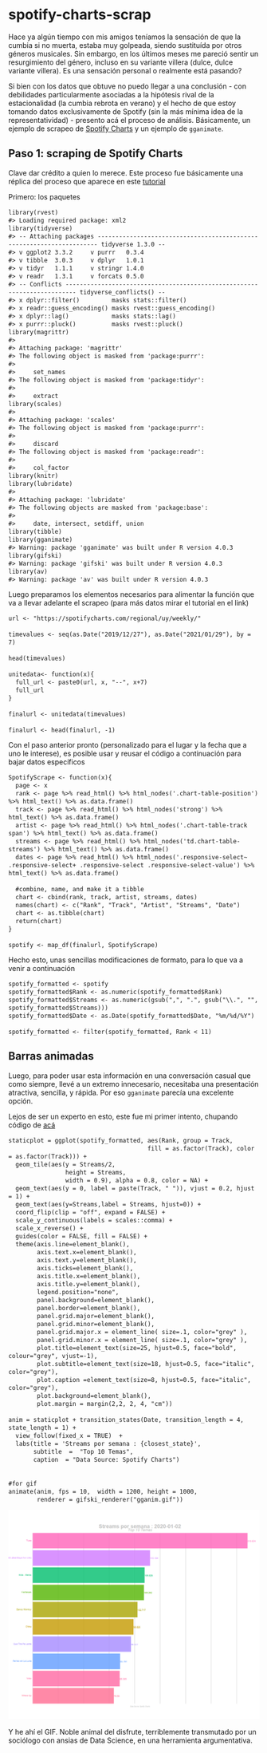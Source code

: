 spotify-charts-scrap
====================

Hace ya algún tiempo con mis amigos teníamos la sensación de que la
cumbia si no muerta, estaba muy golpeada, siendo sustituída por otros
géneros musicales. Sin embargo, en los últimos meses me pareció sentir
un resurgimiento del género, incluso en su variante villera (dulce,
dulce variante villera). Es una sensación personal o realmente está
pasando?

Si bien con los datos que obtuve no puedo llegar a una conclusión - con
debilidades particularmente asociadas a la hipótesis rival de la
estacionalidad (la cumbia rebrota en verano) y el hecho de que estoy
tomando datos exclusivamente de Spotify (sin la más mínima idea de la
representatividad) - presento acá el proceso de análisis. Básicamente,
un ejemplo de scrapeo de [Spotify
Charts](https://spotifycharts.com/regional) y un ejemplo de `gganimate`.

Paso 1: scraping de Spotify Charts
----------------------------------

Clave dar crédito a quien lo merece. Este proceso fue básicamente una
réplica del proceso que aparece en este
[tutorial](https://datacritics.com/2018/03/20/scrape-it-yourself-spotify-charts/)

Primero: los paquetes

    library(rvest)
    #> Loading required package: xml2
    library(tidyverse)
    #> -- Attaching packages ---------------------------------------------------------------------- tidyverse 1.3.0 --
    #> v ggplot2 3.3.2     v purrr   0.3.4
    #> v tibble  3.0.3     v dplyr   1.0.1
    #> v tidyr   1.1.1     v stringr 1.4.0
    #> v readr   1.3.1     v forcats 0.5.0
    #> -- Conflicts ------------------------------------------------------------------------- tidyverse_conflicts() --
    #> x dplyr::filter()         masks stats::filter()
    #> x readr::guess_encoding() masks rvest::guess_encoding()
    #> x dplyr::lag()            masks stats::lag()
    #> x purrr::pluck()          masks rvest::pluck()
    library(magrittr)
    #> 
    #> Attaching package: 'magrittr'
    #> The following object is masked from 'package:purrr':
    #> 
    #>     set_names
    #> The following object is masked from 'package:tidyr':
    #> 
    #>     extract
    library(scales)
    #> 
    #> Attaching package: 'scales'
    #> The following object is masked from 'package:purrr':
    #> 
    #>     discard
    #> The following object is masked from 'package:readr':
    #> 
    #>     col_factor
    library(knitr)
    library(lubridate)
    #> 
    #> Attaching package: 'lubridate'
    #> The following objects are masked from 'package:base':
    #> 
    #>     date, intersect, setdiff, union
    library(tibble)
    library(gganimate)
    #> Warning: package 'gganimate' was built under R version 4.0.3
    library(gifski)
    #> Warning: package 'gifski' was built under R version 4.0.3
    library(av)
    #> Warning: package 'av' was built under R version 4.0.3

Luego preparamos los elementos necesarios para alimentar la función que
va a llevar adelante el scrapeo (para más datos mirar el tutorial en el
link)

    url <- "https://spotifycharts.com/regional/uy/weekly/"

    timevalues <- seq(as.Date("2019/12/27"), as.Date("2021/01/29"), by = 7)

    head(timevalues)

    unitedata<- function(x){
      full_url <- paste0(url, x, "--", x+7)
      full_url
    }

    finalurl <- unitedata(timevalues)

    finalurl <- head(finalurl, -1)

Con el paso anterior pronto (personalizado para el lugar y la fecha que
a uno le interese), es posible usar y reusar el código a continuación
para bajar datos específicos

    SpotifyScrape <- function(x){
      page <- x
      rank <- page %>% read_html() %>% html_nodes('.chart-table-position') %>% html_text() %>% as.data.frame()
      track <- page %>% read_html() %>% html_nodes('strong') %>% html_text() %>% as.data.frame()
      artist <- page %>% read_html() %>% html_nodes('.chart-table-track span') %>% html_text() %>% as.data.frame()
      streams <- page %>% read_html() %>% html_nodes('td.chart-table-streams') %>% html_text() %>% as.data.frame()
      dates <- page %>% read_html() %>% html_nodes('.responsive-select~ .responsive-select+ .responsive-select .responsive-select-value') %>% html_text() %>% as.data.frame()
      
      #combine, name, and make it a tibble
      chart <- cbind(rank, track, artist, streams, dates)
      names(chart) <- c("Rank", "Track", "Artist", "Streams", "Date")
      chart <- as.tibble(chart)
      return(chart)
    }

    spotify <- map_df(finalurl, SpotifyScrape)

Hecho esto, unas sencillas modificaciones de formato, para lo que va a
venir a continuación

    spotify_formatted <- spotify
    spotify_formatted$Rank <- as.numeric(spotify_formatted$Rank)
    spotify_formatted$Streams <- as.numeric(gsub(",", ".", gsub("\\.", "", spotify_formatted$Streams)))
    spotify_formatted$Date <- as.Date(spotify_formatted$Date, "%m/%d/%Y")

    spotify_formatted <- filter(spotify_formatted, Rank < 11)

Barras animadas
---------------

Luego, para poder usar esta información en una conversación casual que
como siempre, llevé a un extremo innecesario, necesitaba una
presentación atractiva, sencilla, y rápida. Por eso `gganimate` parecía
una excelente opción.

Lejos de ser un experto en esto, este fue mi primer intento, chupando
código de
[acá](https://github.com/amrrs/animated_bar_charts_in_R/blob/master/README.md)

    staticplot = ggplot(spotify_formatted, aes(Rank, group = Track, 
                                           fill = as.factor(Track), color = as.factor(Track))) +
      geom_tile(aes(y = Streams/2,
                    height = Streams,
                    width = 0.9), alpha = 0.8, color = NA) +
      geom_text(aes(y = 0, label = paste(Track, " ")), vjust = 0.2, hjust = 1) +
      geom_text(aes(y=Streams,label = Streams, hjust=0)) +
      coord_flip(clip = "off", expand = FALSE) +
      scale_y_continuous(labels = scales::comma) +
      scale_x_reverse() +
      guides(color = FALSE, fill = FALSE) +
      theme(axis.line=element_blank(),
            axis.text.x=element_blank(),
            axis.text.y=element_blank(),
            axis.ticks=element_blank(),
            axis.title.x=element_blank(),
            axis.title.y=element_blank(),
            legend.position="none",
            panel.background=element_blank(),
            panel.border=element_blank(),
            panel.grid.major=element_blank(),
            panel.grid.minor=element_blank(),
            panel.grid.major.x = element_line( size=.1, color="grey" ),
            panel.grid.minor.x = element_line( size=.1, color="grey" ),
            plot.title=element_text(size=25, hjust=0.5, face="bold", colour="grey", vjust=-1),
            plot.subtitle=element_text(size=18, hjust=0.5, face="italic", color="grey"),
            plot.caption =element_text(size=8, hjust=0.5, face="italic", color="grey"),
            plot.background=element_blank(),
            plot.margin = margin(2,2, 2, 4, "cm"))

    anim = staticplot + transition_states(Date, transition_length = 4, state_length = 1) +
      view_follow(fixed_x = TRUE)  +
      labs(title = 'Streams por semana : {closest_state}',  
           subtitle  =  "Top 10 Temas",
           caption  = "Data Source: Spotify Charts")


    #for gif
    animate(anim, fps = 10,  width = 1200, height = 1000, 
            renderer = gifski_renderer("gganim.gif"))

![GIF](gganim.gif)

Y he ahí el GIF. Noble animal del disfrute, terriblemente transmutado
por un sociólogo con ansias de Data Science, en una herramienta
argumentativa.
